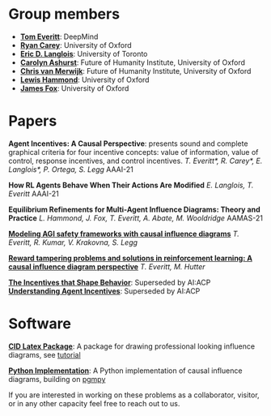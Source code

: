 
# Group members

* **[Tom Everitt](https://www.tomeveritt.se/)**: DeepMind
* **[Ryan Carey](https://www.fhi.ox.ac.uk/team/ryan-carey/)**: University of Oxford
* **[Eric D. Langlois](https://www.linkedin.com/in/edtsft/?ppe=1)**: University of Toronto
* **[Carolyn Ashurst](https://www.fhi.ox.ac.uk/team/carolyn-ashurst/)**: Future of Humanity Institute, University of Oxford
* **[Chris van Merwijk](https://www.fhi.ox.ac.uk/team/chris-van-merwijk/)**: Future of Humanity Institute, University of Oxford
* **[Lewis Hammond](http://www.cs.ox.ac.uk/people/lewis.hammond/)**: University of Oxford
* **[James Fox](http://www.cs.ox.ac.uk/people/james.fox/)**: University of Oxford


# Papers
**Agent Incentives: A Causal Perspective**: presents sound and complete graphical criteria for four incentive concepts: value of information, value of control, response incentives, and control incentives.
*T. Everitt\*, R. Carey\*, E. Langlois\*, P. Ortega, S. Legg*
AAAI-21

**How RL Agents Behave When Their Actions Are Modified**
*E. Langlois, T. Everitt*
AAAI-21

**Equilibrium Refinements for Multi-Agent Influence Diagrams: Theory and Practice**
*L. Hammond, J. Fox, T. Everitt, A. Abate, M. Wooldridge*
AAMAS-21

**[Modeling AGI safety frameworks with causal influence diagrams](https://arxiv.org/abs/1906.08663)**
*T. Everitt, R. Kumar, V. Krakovna, S. Legg*

**[Reward tampering problems and solutions in reinforcement learning: A causal influence diagram perspective](https://arxiv.org/abs/1908.04734)**
*T. Everitt, M. Hutter*

**[The Incentives that Shape Behavior](https://arxiv.org/abs/2001.07118)**: Superseded by AI:ACP
**[Understanding Agent Incentives](https://arxiv.org/abs/2001.07118)**: Superseded by AI:ACP

# Software

**[CID Latex Package](https://github.com/causalincentives/cid-latex-package)**: A package for drawing professional looking influence diagrams, see [tutorial](https://causalincentives.github.io/cid-latex-package/CausalInfluenceDiagramLatexTutorial.html)

**[Python Implementation](https://github.com/causalincentives/cid)**: A Python implementation of causal influence diagrams, building on [pgmpy](https://pgmpy.org/)


If you are interested in working on these problems as a collaborator, visitor, or in any other capacity feel free to reach out to us.
